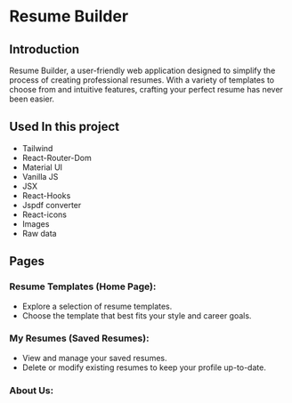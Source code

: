 # Resume Builder

## Introduction

Resume Builder, a user-friendly web application designed to simplify the process of creating professional resumes. With a variety of templates to choose from and intuitive features, crafting your perfect resume has never been easier.

## Used In this project

* Tailwind
* React-Router-Dom
* Material UI
* Vanilla JS
* JSX
* React-Hooks
* Jspdf converter
* React-icons
* Images
* Raw data

## Pages

### Resume Templates (Home Page):
* Explore a selection of resume templates.
* Choose the template that best fits your style and career goals.
### My Resumes (Saved Resumes):
* View and manage your saved resumes.
* Delete or modify existing resumes to keep your profile up-to-date.
### About Us:

